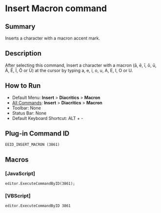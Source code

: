 # Insert Macron command

## Summary

Inserts a character with a macron accent mark.

## Description

After selecting this command, Insert a character with a macron (ā, ē, ī, ō, ū, Ā, Ē, Ī, Ō or Ū) at the cursor by typing a, e, i, o, u, A, E, I, O or U.

## How to Run

- Default Menu: **Insert** \> **Diacritics** \> **Macron**
- [All Commands](../tools/all_commands): **Insert** \> **Diacritics** \> **Macron**
- Toolbar: None
- Status Bar: None
- Default Keyboard Shortcut: ALT + -

## Plug-in Command ID

```
EEID_INSERT_MACRON (3861)```

## Macros

### \[JavaScript\]

```
editor.ExecuteCommandByID(3861);
```

### \[VBScript\]

```
editor.ExecuteCommandByID 3861
```
